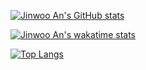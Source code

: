 [![Jinwoo An's GitHub stats](https://github-readme-stats.vercel.app/api?username=zigzinu&show_icons=true&theme=dracula)](https://github-readme-stats.vercel.app/api?username=zigzinu&show_icons=true&theme=dracula)

[![Jinwoo An's wakatime stats](https://github-readme-stats.vercel.app/api/wakatime?username=zigzinu&theme=dracula)](https://github-readme-stats.vercel.app/api/wakatime?username=zigzinu)

[![Top Langs](https://github-readme-stats.vercel.app/api/top-langs/?username=zigzinu&layout=compact&theme=dracula)](https://github-readme-stats.vercel.app/api/top-langs/?username=zigzinu&layout=compact)

<!--
Readme Card Guide
https://github.com/anuraghazra/github-readme-stats

[![Readme Card](https://github-readme-stats.vercel.app/api/pin/?username=zigzinu&repo=til)](https://github.com/anuraghazra/github-readme-stats)

**zigzinu/zigzinu** is a ✨ _special_ ✨ repository because its `README.md` (this file) appears on your GitHub profile.

Here are some ideas to get you started:

- 🔭 I’m currently working on ...
- 🌱 I’m currently learning ...
- 👯 I’m looking to collaborate on ...
- 🤔 I’m looking for help with ...
- 💬 Ask me about ...
- 📫 How to reach me: ...
- 😄 Pronouns: ...
- ⚡ Fun fact: ...
-->
